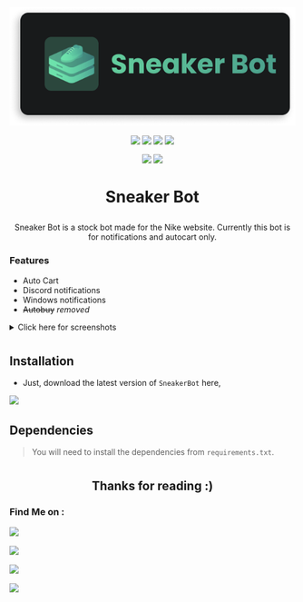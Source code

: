 <a href="https://mblais-portfolio.netlify.app/">
<p align="center">
  <img src="assets/SneakerBotCardLogo.png">
</p>
</a>
<p align="center">
  <img src="https://img.shields.io/badge/Version-0.2-brightgreen?style=for-the-badge">
  <img src="https://img.shields.io/github/license/MBlais13/SneakerBot?style=for-the-badge">
  <img src="https://img.shields.io/github/stars/MBlais13/SneakerBot?color=yellow&style=for-the-badge">
  <!--<img src="https://img.shields.io/github/issues/MBlais13/SneakerBot?color=red&style=for-the-badge">
  -->
  <img src="https://img.shields.io/github/forks/MBlais13/SneakerBot?color=blue&style=for-the-badge">
</p>

<p align="center">
  <img src="https://img.shields.io/badge/Author-MBlais13-lightblue?style=flat-square">
  <img src="https://img.shields.io/badge/Open%20Source-Yes-lightblue?style=flat-square">
  <!--<img src="https://img.shields.io/badge/Written%20In-Nothing-cyan?style=flat-square">--!>
</p>

##

<h1><p align="center">Sneaker Bot</p></h1>

<p align="center">Sneaker Bot is a stock bot made for the Nike website. Currently this bot is for notifications and autocart only.</p>

### Features
- Auto Cart
- Discord notifications
- Windows notifications
- ~~Autobuy~~ *removed*

<details>
<summary>Click here for screenshots</summary>

# Screenshots
<img src="assets\shoedark.png">
<img src="assets\OutputScreenshot.png">
</details>


# <!--used as a divider -->

## Installation

- Just, download the latest version of `SneakerBot` here,

<a href="https://github.com/MBlais13" target="_blank"><img src="https://img.shields.io/badge/Download Here-1C1E23?style=for-the-badge&logo="></a>

## Dependencies
> You will need to install the dependencies from `requirements.txt`.


# <!--used as a divider -->

<h2 align="center">Thanks for reading :)</h2>

### Find Me on :
<p align="left">
  <a href="https://github.com/MBlais13" target="_blank"><img src="https://img.shields.io/badge/Github-MBlais13-lightgrey?style=for-the-badge&logo=github"></a>

  <a href="https://twitter.com/MBlais13" target="_blank"><img src="https://img.shields.io/badge/Twitter-%40MBlais13-1DA1F2?style=for-the-badge&logo=twitter"></a>

  <a href="https://discord.gg/Hejb485" target="_blank"><img src="https://img.shields.io/badge/Discord-Message me-5865F2?style=for-the-badge&logo=discord"></a>

  <a href="https://mblais-portfolio.netlify.app/" target="_blank"><img src="https://img.shields.io/badge/Website-Portfolio-lightblue?style=for-the-badge&logo="></a>
</p>
